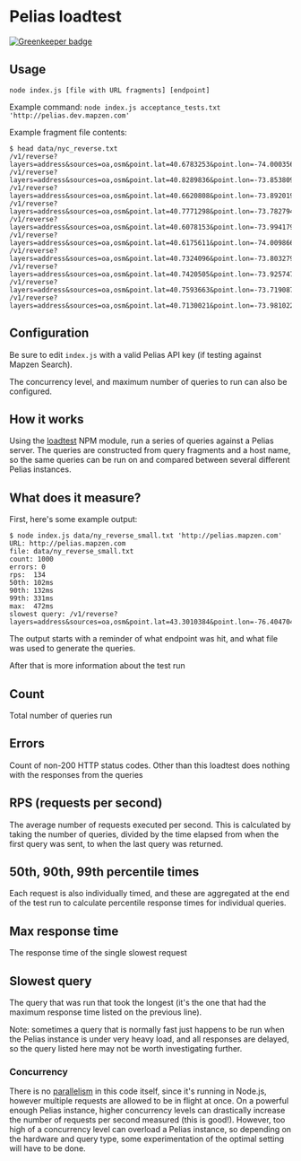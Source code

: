 # Pelias loadtest

[![Greenkeeper badge](https://badges.greenkeeper.io/pelias/loadtest.svg)](https://greenkeeper.io/)

## Usage

`node index.js [file with URL fragments] [endpoint]`

Example command: `node index.js acceptance_tests.txt 'http://pelias.dev.mapzen.com'`

Example fragment file contents:
```
$ head data/nyc_reverse.txt
/v1/reverse?layers=address&sources=oa,osm&point.lat=40.6783253&point.lon=-74.0003566
/v1/reverse?layers=address&sources=oa,osm&point.lat=40.8289836&point.lon=-73.8538096
/v1/reverse?layers=address&sources=oa,osm&point.lat=40.6620808&point.lon=-73.8920193
/v1/reverse?layers=address&sources=oa,osm&point.lat=40.7771298&point.lon=-73.7827947
/v1/reverse?layers=address&sources=oa,osm&point.lat=40.6078153&point.lon=-73.9941793
/v1/reverse?layers=address&sources=oa,osm&point.lat=40.6175611&point.lon=-74.0098668
/v1/reverse?layers=address&sources=oa,osm&point.lat=40.7324096&point.lon=-73.8032791
/v1/reverse?layers=address&sources=oa,osm&point.lat=40.7420505&point.lon=-73.9257478
/v1/reverse?layers=address&sources=oa,osm&point.lat=40.7593663&point.lon=-73.7190877
/v1/reverse?layers=address&sources=oa,osm&point.lat=40.7130021&point.lon=-73.9810227
```

## Configuration

Be sure to edit `index.js` with a valid Pelias API key (if testing against Mapzen Search).

The concurrency level, and maximum number of queries to run can also be configured.

## How it works

Using the [loadtest](https://github.com/alexfernandez/loadtest) NPM module, run
a series of queries against a Pelias server. The queries are constructed from
query fragments and a host name, so the same queries can be run on and compared
between several different Pelias instances.

## What does it measure?

First, here's some example output:

```
$ node index.js data/ny_reverse_small.txt 'http://pelias.mapzen.com'
URL: http://pelias.mapzen.com
file: data/ny_reverse_small.txt
count: 1000
errors: 0
rps:  134
50th: 102ms
90th: 132ms
99th: 331ms
max:  472ms
slowest query: /v1/reverse?layers=address&sources=oa,osm&point.lat=43.3010384&point.lon=-76.4047045
```

The output starts with a reminder of what endpoint was hit, and what file was
used to generate the queries.

After that is more information about the test run

## Count
Total number of queries run

## Errors
Count of non-200 HTTP status codes. Other than this loadtest does nothing with
the responses from the queries

## RPS (requests per second)

The average number of requests executed per second. This is calculated by
taking the number of queries, divided by the time elapsed from when the first
query was sent, to when the last query was returned.

## 50th, 90th, 99th percentile times

Each request is also individually timed, and these are aggregated at the end of
the test run to calculate percentile response times for individual queries.

## Max response time
The response time of the single slowest request

## Slowest query

The query that was run that took the longest (it's the one that had the maximum
response time listed on the previous line).

Note: sometimes a query that is normally fast just happens to be run when the
Pelias instance is under very heavy load, and all responses are delayed, so the
query listed here may not be worth investigating further.

### Concurrency
There is no [parallelism](http://stackoverflow.com/questions/1050222/concurrency-vs-parallelism-what-is-the-difference#1050257)
in this code itself, since it's running in Node.js, however multiple requests
are allowed to be in flight at once. On a powerful enough Pelias instance,
higher concurrency levels can drastically increase the number of requests per
second measured (this is good!). However, too high of a concurrency level can
overload a Pelias instance, so depending on the hardware and query type, some
experimentation of the optimal setting will have to be done.
